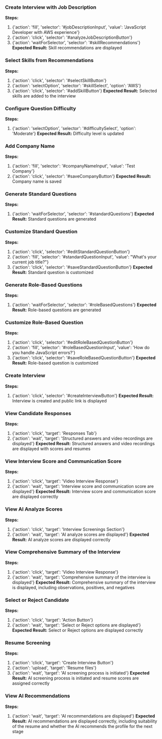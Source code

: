 ### Create Interview with Job Description
**Steps:**
1. {'action': 'fill', 'selector': '#jobDescriptionInput', 'value': 'JavaScript Developer with AWS experience'}
2. {'action': 'click', 'selector': '#analyzeJobDescriptionButton'}
3. {'action': 'waitForSelector', 'selector': '#skillRecommendations'}
**Expected Result:** Skill recommendations are displayed

### Select Skills from Recommendations
**Steps:**
1. {'action': 'click', 'selector': '#selectSkillButton'}
2. {'action': 'selectOption', 'selector': '#skillSelect', 'option': 'AWS'}
3. {'action': 'click', 'selector': '#addSkillButton'}
**Expected Result:** Selected skills are added to the interview

### Configure Question Difficulty
**Steps:**
1. {'action': 'selectOption', 'selector': '#difficultySelect', 'option': 'Moderate'}
**Expected Result:** Difficulty level is updated

### Add Company Name
**Steps:**
1. {'action': 'fill', 'selector': '#companyNameInput', 'value': 'Test Company'}
2. {'action': 'click', 'selector': '#saveCompanyButton'}
**Expected Result:** Company name is saved

### Generate Standard Questions
**Steps:**
1. {'action': 'waitForSelector', 'selector': '#standardQuestions'}
**Expected Result:** Standard questions are generated

### Customize Standard Question
**Steps:**
1. {'action': 'click', 'selector': '#editStandardQuestionButton'}
2. {'action': 'fill', 'selector': '#standardQuestionInput', 'value': "What's your current job title?"}
3. {'action': 'click', 'selector': '#saveStandardQuestionButton'}
**Expected Result:** Standard question is customized

### Generate Role-Based Questions
**Steps:**
1. {'action': 'waitForSelector', 'selector': '#roleBasedQuestions'}
**Expected Result:** Role-based questions are generated

### Customize Role-Based Question
**Steps:**
1. {'action': 'click', 'selector': '#editRoleBasedQuestionButton'}
2. {'action': 'fill', 'selector': '#roleBasedQuestionInput', 'value': 'How do you handle JavaScript errors?'}
3. {'action': 'click', 'selector': '#saveRoleBasedQuestionButton'}
**Expected Result:** Role-based question is customized

### Create Interview
**Steps:**
1. {'action': 'click', 'selector': '#createInterviewButton'}
**Expected Result:** Interview is created and public link is displayed

### View Candidate Responses
**Steps:**
1. {'action': 'click', 'target': 'Responses Tab'}
2. {'action': 'wait', 'target': 'Structured answers and video recordings are displayed'}
**Expected Result:** Structured answers and video recordings are displayed with scores and resumes

### View Interview Score and Communication Score
**Steps:**
1. {'action': 'click', 'target': 'Video Interview Response'}
2. {'action': 'wait', 'target': 'Interview score and communication score are displayed'}
**Expected Result:** Interview score and communication score are displayed correctly

### View AI Analyze Scores
**Steps:**
1. {'action': 'click', 'target': 'Interview Screenings Section'}
2. {'action': 'wait', 'target': 'AI analyze scores are displayed'}
**Expected Result:** AI analyze scores are displayed correctly

### View Comprehensive Summary of the Interview
**Steps:**
1. {'action': 'click', 'target': 'Video Interview Response'}
2. {'action': 'wait', 'target': 'Comprehensive summary of the interview is displayed'}
**Expected Result:** Comprehensive summary of the interview is displayed, including observations, positives, and negatives

### Select or Reject Candidate
**Steps:**
1. {'action': 'click', 'target': 'Action Button'}
2. {'action': 'wait', 'target': 'Select or Reject options are displayed'}
**Expected Result:** Select or Reject options are displayed correctly

### Resume Screening
**Steps:**
1. {'action': 'click', 'target': 'Create Interview Button'}
2. {'action': 'upload', 'target': 'Resume files'}
3. {'action': 'wait', 'target': 'AI screening process is initiated'}
**Expected Result:** AI screening process is initiated and resume scores are assigned correctly

### View AI Recommendations
**Steps:**
1. {'action': 'wait', 'target': 'AI recommendations are displayed'}
**Expected Result:** AI recommendations are displayed correctly, including suitability of the resume and whether the AI recommends the profile for the next stage

